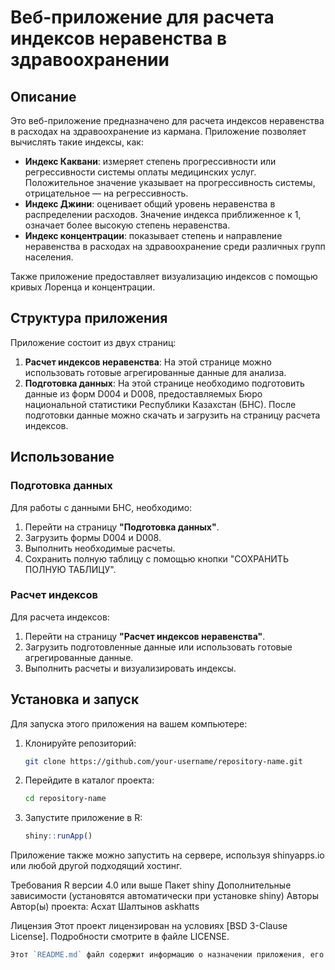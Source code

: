 # Веб-приложение для расчета индексов неравенства в здравоохранении

## Описание

Это веб-приложение предназначено для расчета индексов неравенства в расходах на здравоохранение из кармана. Приложение позволяет вычислять такие индексы, как:

- **Индекс Каквани**: измеряет степень прогрессивности или регрессивности системы оплаты медицинских услуг. Положительное значение указывает на прогрессивность системы, отрицательное — на регрессивность.
- **Индекс Джини**: оценивает общий уровень неравенства в распределении расходов. Значение индекса приближенное к 1, означает более высокую степень неравенства.
- **Индекс концентрации**: показывает степень и направление неравенства в расходах на здравоохранение среди различных групп населения.

Также приложение предоставляет визуализацию индексов с помощью кривых Лоренца и концентрации.

## Структура приложения

Приложение состоит из двух страниц:

1. **Расчет индексов неравенства**: На этой странице можно использовать готовые агрегированные данные для анализа.
2. **Подготовка данных**: На этой странице необходимо подготовить данные из форм D004 и D008, предоставляемых Бюро национальной статистики Республики Казахстан (БНС). После подготовки данные можно скачать и загрузить на страницу расчета индексов.

## Использование

### Подготовка данных

Для работы с данными БНС, необходимо:

1. Перейти на страницу **"Подготовка данных"**.
2. Загрузить формы D004 и D008.
3. Выполнить необходимые расчеты.
4. Сохранить полную таблицу с помощью кнопки "СОХРАНИТЬ ПОЛНУЮ ТАБЛИЦУ".

### Расчет индексов

Для расчета индексов:

1. Перейти на страницу **"Расчет индексов неравенства"**.
2. Загрузить подготовленные данные или использовать готовые агрегированные данные.
3. Выполнить расчеты и визуализировать индексы.

## Установка и запуск

Для запуска этого приложения на вашем компьютере:

1. Клонируйте репозиторий:
   ```bash
   git clone https://github.com/your-username/repository-name.git
2. Перейдите в каталог проекта:
   ```bash
   cd repository-name
3. Запустите приложение в R:
   ```r
   shiny::runApp()
Приложение также можно запустить на сервере, используя shinyapps.io или любой другой подходящий хостинг.

Требования
R версии 4.0 или выше
Пакет shiny
Дополнительные зависимости (установятся автоматически при установке shiny)
Авторы
Автор(ы) проекта: Асхат Шалтынов askhatts

Лицензия
Этот проект лицензирован на условиях [BSD 3-Clause License]. Подробности смотрите в файле LICENSE.
```go
Этот `README.md` файл содержит информацию о назначении приложения, его структуре, инструкции по установке и использованию, а также информацию о лицензии. Вы можете добавить или изменить любые части файла в зависимости от ваших конкретных требований.


